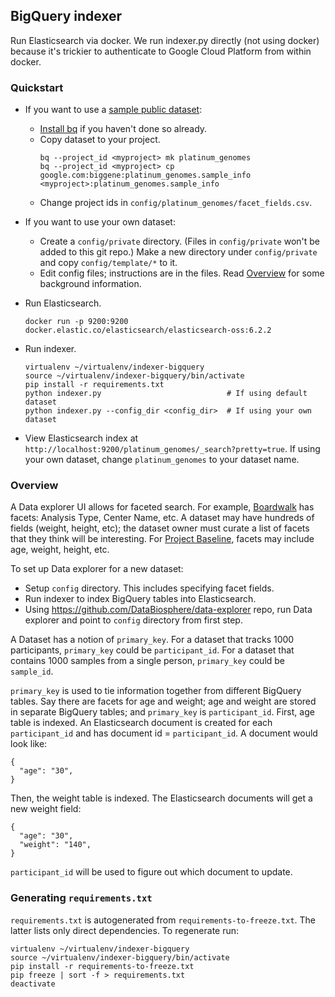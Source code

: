 ## BigQuery indexer

Run Elasticsearch via docker. We run indexer.py directly (not using
docker) because it's trickier to authenticate to Google Cloud Platform from
within docker.

### Quickstart

* If you want to use a [sample public dataset](https://bigquery.cloud.google.com/table/google.com:biggene:platinum_genomes.sample_info):
  * [Install bq](https://cloud.google.com/bigquery/docs/bq-command-line-tool#installation)
if you haven't done so already.
  * Copy dataset to your project.
    ```
    bq --project_id <myproject> mk platinum_genomes
    bq --project_id <myproject> cp google.com:biggene:platinum_genomes.sample_info  <myproject>:platinum_genomes.sample_info
    ```
  * Change project ids in `config/platinum_genomes/facet_fields.csv`.
* If you want to use your own dataset:
  * Create a `config/private` directory. (Files in `config/private` won't be
added to this git repo.) Make a new directory under `config/private` and copy
`config/template/*` to it.
  * Edit config files; instructions are in the files. Read
  [Overview](https://github.com/DataBiosphere/data-explorer-indexers/tree/master/bigquery#overview)
  for some background information.
* Run Elasticsearch.

    ```
    docker run -p 9200:9200 docker.elastic.co/elasticsearch/elasticsearch-oss:6.2.2
    ```
* Run indexer.

    ```
    virtualenv ~/virtualenv/indexer-bigquery
    source ~/virtualenv/indexer-bigquery/bin/activate
    pip install -r requirements.txt
    python indexer.py                            # If using default dataset
    python indexer.py --config_dir <config_dir>  # If using your own dataset
    ```

* View Elasticsearch index at
 `http://localhost:9200/platinum_genomes/_search?pretty=true`. If using your
 own dataset, change `platinum_genomes` to your dataset name.

### Overview

A Data explorer UI allows for faceted search. For example,
[Boardwalk](https://ucsc-cgp.org/boardwalk) has facets: Analysis Type, Center
Name, etc. A dataset may have hundreds of fields (weight, height, etc); the
dataset owner must curate a list of facets that they think will be interesting.
For [Project Baseline](https://www.projectbaseline.com/), facets may include
age, weight, height, etc.

To set up Data explorer for a new dataset:

* Setup `config` directory. This includes specifying facet fields.
* Run indexer to index BigQuery tables into Elasticsearch.
* Using https://github.com/DataBiosphere/data-explorer repo, run Data explorer
and point to `config` directory from first step.

A Dataset has a notion of `primary_key`. For a dataset that tracks 1000
participants, `primary_key` could be `participant_id`. For a dataset that
contains 1000 samples from a single person, `primary_key` could be `sample_id`.

`primary_key` is used to tie information together from different BigQuery
tables. Say there are facets for age and weight; age and weight are
stored in separate BigQuery tables; and `primary_key` is `participant_id`.
First, age table is indexed. An Elasticsearch document is created for each
`participant_id` and has document id = `participant_id`. A document would look
like:

```
{
  "age": "30",
}
```

Then, the weight table is indexed. The Elasticsearch documents will get a new
weight field:

```
{
  "age": "30",
  "weight": "140",
}
```

`participant_id` will be used to figure out which document to update.

### Generating `requirements.txt`

`requirements.txt` is autogenerated from `requirements-to-freeze.txt`. The
latter lists only direct dependencies. To regenerate run:

```
virtualenv ~/virtualenv/indexer-bigquery
source ~/virtualenv/indexer-bigquery/bin/activate
pip install -r requirements-to-freeze.txt
pip freeze | sort -f > requirements.txt
deactivate
```
